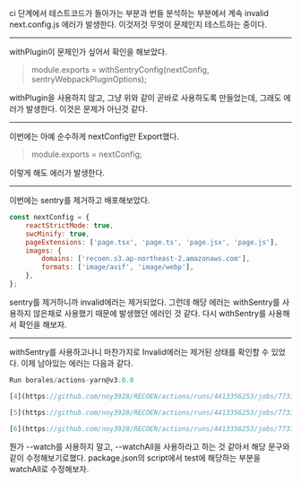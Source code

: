 ci 단계에서 테스트코드가 돌아가는 부분과 번들 분석하는 부분에서 계속 invalid next.config.js 에러가 발생한다. 
이것저것 무엇이 문제인지 테스트하는 중이다. 

---
withPlugin이 문제인가 싶어서 확인을 해보았다. 

> module.exports = withSentryConfig(nextConfig, sentryWebpackPluginOptions); 

withPlugin을 사용하지 않고, 그냥 위와 같이 곧바로 사용하도록 만들었는데, 
그래도 에러가 발생한다. 이것은 문제가 아닌것 같다. 

---
이번에는 아예 순수하게 nextConfig만 Export했다. 

> module.exports = nextConfig;

이렇게 해도 에러가 발생한다. 

---
이번에는 sentry를 제거하고 배포해보았다. 

```js
const nextConfig = {
	reactStrictMode: true,
	swcMinify: true,
	pageExtensions: ['page.tsx', 'page.ts', 'page.jsx', 'page.js'],
	images: {
		domains: ['recoen.s3.ap-northeast-2.amazonaws.com'],
		formats: ['image/avif', 'image/webp'],
	},
};
```

sentry를 제거하니까 invalid에러는 제거되었다. 그런데 해당 에러는 withSentry를 사용하지 않은채로 사용했기 때문에 발생했던 에러인 것 같다. 다시 withSentry를 사용해서 확인을 해보자. 

---
withSentry를 사용하고나니 마찬가지로 Invalid에러는 제거된 상태를 확인할 수 있었다. 
이제 남아있는 에러는 다음과 같다. 

```js
Run borales/actions-yarn@v3.0.0

[4](https://github.com/noy3928/RECOEN/actions/runs/4413356253/jobs/7733726073#step:5:5)/usr/bin/docker run --name a5c76bf5af3f10dbda43ed8d4f748311529f33_9b7c6d --label a5c76b --workdir /github/workspace --rm -e "INPUT_CMD" -e "INPUT_AUTH-TOKEN" -e "INPUT_REGISTRY-URL" -e "NPM_AUTH_TOKEN" -e "NPM_REGISTRY_URL" -e "HOME" -e "GITHUB_JOB" -e "GITHUB_REF" -e "GITHUB_SHA" -e "GITHUB_REPOSITORY" -e "GITHUB_REPOSITORY_OWNER" -e "GITHUB_REPOSITORY_OWNER_ID" -e "GITHUB_RUN_ID" -e "GITHUB_RUN_NUMBER" -e "GITHUB_RETENTION_DAYS" -e "GITHUB_RUN_ATTEMPT" -e "GITHUB_REPOSITORY_ID" -e "GITHUB_ACTOR_ID" -e "GITHUB_ACTOR" -e "GITHUB_TRIGGERING_ACTOR" -e "GITHUB_WORKFLOW" -e "GITHUB_HEAD_REF" -e "GITHUB_BASE_REF" -e "GITHUB_EVENT_NAME" -e "GITHUB_SERVER_URL" -e "GITHUB_API_URL" -e "GITHUB_GRAPHQL_URL" -e "GITHUB_REF_NAME" -e "GITHUB_REF_PROTECTED" -e "GITHUB_REF_TYPE" -e "GITHUB_WORKFLOW_REF" -e "GITHUB_WORKFLOW_SHA" -e "GITHUB_WORKSPACE" -e "GITHUB_ACTION" -e "GITHUB_EVENT_PATH" -e "GITHUB_ACTION_REPOSITORY" -e "GITHUB_ACTION_REF" -e "GITHUB_PATH" -e "GITHUB_ENV" -e "GITHUB_STEP_SUMMARY" -e "GITHUB_STATE" -e "GITHUB_OUTPUT" -e "RUNNER_OS" -e "RUNNER_ARCH" -e "RUNNER_NAME" -e "RUNNER_TOOL_CACHE" -e "RUNNER_TEMP" -e "RUNNER_WORKSPACE" -e "ACTIONS_RUNTIME_URL" -e "ACTIONS_RUNTIME_TOKEN" -e "ACTIONS_CACHE_URL" -e GITHUB_ACTIONS=true -e CI=true -v "/var/run/docker.sock":"/var/run/docker.sock" -v "/home/runner/work/_temp/_github_home":"/github/home" -v "/home/runner/work/_temp/_github_workflow":"/github/workflow" -v "/home/runner/work/_temp/_runner_file_commands":"/github/file_commands" -v "/home/runner/work/RECOEN/RECOEN":"/github/workspace" a5c76b:f5af3f10dbda43ed8d4f748311529f33 "test"

[5](https://github.com/noy3928/RECOEN/actions/runs/4413356253/jobs/7733726073#step:5:6)

[6](https://github.com/noy3928/RECOEN/actions/runs/4413356253/jobs/7733726073#step:5:7)--watch is not supported without git/hg, please use --watchAll
```

뭔가 --watch를 사용하지 말고, --watchAll을 사용하라고 하는 것 같아서 해당 문구와 같이 수정해보기로했다. 
package.json의 script에서 test에 해당하는 부분을 watchAll로 수정해보자. 


